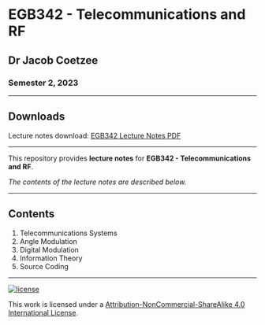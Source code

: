 # EGB342 - Telecommunications and RF

## Dr Jacob Coetzee

### Semester 2, 2023

---

## Downloads

Lecture notes download: [EGB342 Lecture Notes PDF](https://www.github.com/Tarang74/EGB342/raw/main/EGB342%20Lecture%20Notes.pdf)

---

This repository provides **lecture notes** for **EGB342 - Telecommunications and RF**.

*The contents of the lecture notes are described below.*

---

## Contents

1. Telecommunications Systems
2. Angle Modulation
3. Digital Modulation
4. Information Theory
5. Source Coding

---

[![license](https://forthebadge.com/images/badges/cc-nc-sa.svg)](http://creativecommons.org/licenses/by-nc-sa/4.0/)

This work is licensed under a [Attribution-NonCommercial-ShareAlike 4.0 International License](http://creativecommons.org/licenses/by-nc-sa/4.0/).
